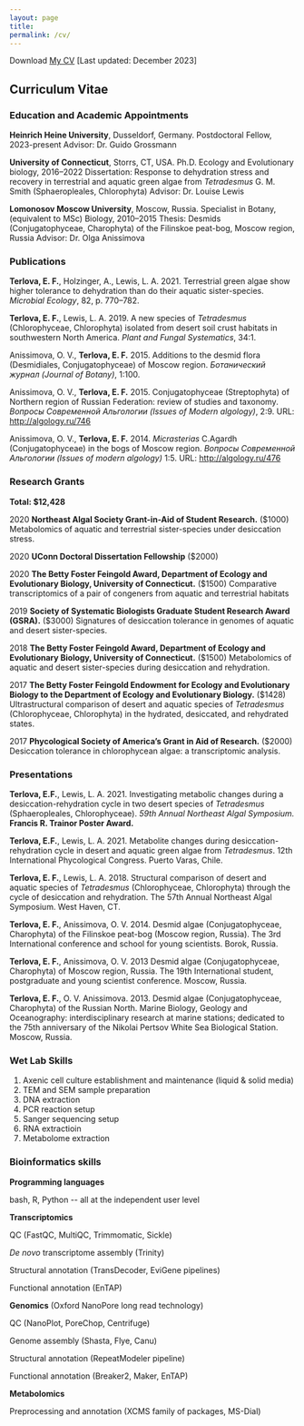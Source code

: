 ```yaml
---
layout: page
title:
permalink: /cv/
---
```


Download <a href="https://eterlova.github.io/ETerlovaCVJan2023.pdf" target="_blank">My CV</a> [Last updated: December 2023]

## Curriculum Vitae

### Education and Academic Appointments
**Heinrich Heine University**, Dusseldorf, Germany.
Postdoctoral Fellow, 2023-present
Advisor: Dr. Guido Grossmann

**University of Connecticut**, Storrs, CT, USA.
Ph.D. Ecology and Evolutionary biology, 2016–2022
Dissertation: Response to dehydration stress and recovery in terrestrial and aquatic green algae from *Tetradesmus* G. M. Smith (Sphaeropleales, Chlorophyta)
Advisor: Dr. Louise Lewis

**Lomonosov Moscow University**, Moscow, Russia.
Specialist in Botany, (equivalent to MSc) Biology, 2010–2015
Thesis: Desmids (Conjugatophyceae, Charophyta) of the Filinskoe peat-bog, Moscow region, Russia
Advisor: Dr. Olga Anissimova

### Publications
**Terlova, E. F.**, Holzinger, A., Lewis, L. A. 2021. Terrestrial green algae show higher tolerance to dehydration than do their aquatic sister-species. *Microbial Ecology*, 82, p. 770–782.

**Terlova, E. F.**, Lewis, L. A. 2019. A new species of *Tetradesmus* (Chlorophyceae, Chlorophyta) isolated from desert soil crust habitats in southwestern North America. *Plant and Fungal Systematics*, 34:1.

Anissimova, O. V., **Terlova, E. F.** 2015. Additions to the desmid flora (Desmidiales, Conjugatophyceae) of Moscow region. *Ботанический журнал (Journal of Botany)*, 1:100.

Anissimova, O. V., **Terlova, E. F.** 2015. Conjugatophyceae (Streptophyta) of Northern region of Russian Federation: review of studies and taxonomy. *Вопросы Современной Альгологии (Issues of Modern algology)*, 2:9. URL: http://algology.ru/746

Anissimova, O. V., **Terlova, E. F.** 2014. *Micrasterias* C.Agardh (Conjugatophyceae) in the bogs of Moscow region. *Вопросы Современной Альгологии (Issues of modern algology)* 1:5. URL: http://algology.ru/476

### Research Grants
**Total: $12,428**

2020 **Northeast Algal Society Grant-in-Aid of Student Research.** ($1000) Metabolomics of aquatic and terrestrial sister-species under desiccation stress.

2020 **UConn Doctoral Dissertation Fellowship** ($2000)

2020 **The Betty Foster Feingold Award, Department of Ecology and Evolutionary Biology, University of Connecticut.** ($1500)
Comparative transcriptomics of a pair of congeners from aquatic and terrestrial habitats

2019 **Society of Systematic Biologists Graduate Student Research Award (GSRA).** ($3000)
Signatures of desiccation tolerance in genomes of aquatic and desert sister-species.

2018 **The Betty Foster Feingold Award, Department of Ecology and Evolutionary Biology, University of Connecticut.** ($1500)
Metabolomics of aquatic and desert sister-species during desiccation and rehydration.

2017 **The Betty Foster Feingold Endowment for Ecology and Evolutionary Biology to the Department of Ecology and Evolutionary Biology.** ($1428)
Ultrastructural comparison of desert and aquatic species of *Tetradesmus* (Chlorophyceae, Chlorophyta) in the hydrated, desiccated, and rehydrated states.

2017 **Phycological Society of America’s Grant in Aid of Research.** ($2000)
Desiccation tolerance in chlorophycean algae: a transcriptomic analysis.

### Presentations
**Terlova, E.F.**, Lewis, L. A. 2021. Investigating metabolic changes during a desiccation-rehydration cycle in two desert species of *Tetradesmus* (Sphaeropleales, Chlorophyceae). *59th Annual Northeast Algal Symposium.* **Francis R. Trainor Poster Award.**

**Terlova, E.F.**, Lewis, L. A. 2021. Metabolite changes during desiccation-rehydration cycle in desert and aquatic green algae from *Tetradesmus*. 12th International Phycological Congress. Puerto Varas, Chile.

**Terlova, E. F.**, Lewis, L. A. 2018. Structural comparison of desert and aquatic species of *Tetradesmus* (Chlorophyceae, Chlorophyta) through the cycle of desiccation and rehydration. The 57th Annual Northeast Algal Symposium. West Haven, CT.

**Terlova, E. F.**, Anissimova, O. V. 2014. Desmid algae (Conjugatophyceae, Charophyta) of the Filinskoe peat-bog (Moscow region, Russia). The 3rd International conference and school for young scientists. Borok, Russia.

**Terlova, E. F.**, Anissimova, O. V. 2013 Desmid algae (Conjugatophyceae, Charophyta) of Moscow region, Russia. The 19th International student, postgraduate and young scientist conference. Moscow, Russia.

**Terlova, E. F.**, O. V. Anissimova. 2013. Desmid algae (Conjugatophyceae, Charophyta) of the Russian North. Marine Biology, Geology and Oceanography: interdisciplinary research at marine stations; dedicated to the 75th anniversary of the Nikolai Pertsov White Sea Biological Station. Moscow, Russia.

### Wet Lab Skills
1. Axenic cell culture establishment and maintenance (liquid & solid media)
2. TEM and SEM sample preparation
3. DNA extraction
4. PCR reaction setup
5. Sanger sequencing setup
6. RNA extractioin
7. Metabolome extraction

### Bioinformatics skills
**Programming languages**

bash, R, Python -- all at the independent user level

**Transcriptomics**

QC (FastQC, MultiQC, Trimmomatic, Sickle)

_De novo_ transcriptome assembly (Trinity)

Structural annotation (TransDecoder, EviGene pipelines)

Functional annotation (EnTAP)

**Genomics** (Oxford NanoPore long read technology)

QC (NanoPlot, PoreChop, Centrifuge)

Genome assembly (Shasta, Flye, Canu)

Structural annotation (RepeatModeler pipeline)

Functional annotation (Breaker2, Maker, EnTAP)

**Metabolomics**

Preprocessing and annotation (XCMS family of packages, MS-Dial)

